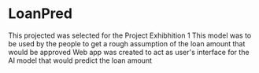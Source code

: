 # LoanPred
This projected was selected for the Project Exhibhition 1
This model was to be used by the people to get a rough assumption of the loan amount that would be approved
Web app was created to act as user's interface for the AI model that would predict the loan amount
